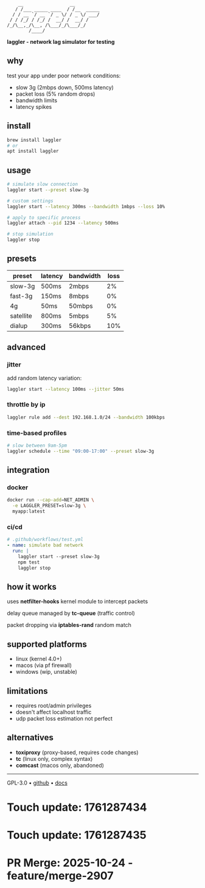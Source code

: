 ```
    __                 __         
   / /___ _____ ____  / /__  _____
  / / __ `/ __ `/ _ \/ / _ \/ ___/
 / / /_/ / /_/ /  __/ /  __/ /    
/_/\__,_/\__, /\___/_/\___/_/     
        /____/                    
```

**laggler - network lag simulator for testing**

## why

test your app under poor network conditions:

- slow 3g (2mbps down, 500ms latency)
- packet loss (5% random drops)
- bandwidth limits
- latency spikes

## install

```bash
brew install laggler
# or
apt install laggler
```

## usage

```bash
# simulate slow connection
laggler start --preset slow-3g

# custom settings
laggler start --latency 300ms --bandwidth 1mbps --loss 10%

# apply to specific process
laggler attach --pid 1234 --latency 500ms

# stop simulation
laggler stop
```

## presets

| preset | latency | bandwidth | loss |
|--------|---------|-----------|------|
| slow-3g | 500ms | 2mbps | 2% |
| fast-3g | 150ms | 8mbps | 0% |
| 4g | 50ms | 50mbps | 0% |
| satellite | 800ms | 5mbps | 5% |
| dialup | 300ms | 56kbps | 10% |

## advanced

### jitter

add random latency variation:

```bash
laggler start --latency 100ms --jitter 50ms
```

### throttle by ip

```bash
laggler rule add --dest 192.168.1.0/24 --bandwidth 100kbps
```

### time-based profiles

```bash
# slow between 9am-5pm
laggler schedule --time "09:00-17:00" --preset slow-3g
```

## integration

### docker

```bash
docker run --cap-add=NET_ADMIN \
  -e LAGGLER_PRESET=slow-3g \
  myapp:latest
```

### ci/cd

```yaml
# .github/workflows/test.yml
- name: simulate bad network
  run: |
    laggler start --preset slow-3g
    npm test
    laggler stop
```

## how it works

uses **netfilter-hooks** kernel module to intercept packets

delay queue managed by **tc-queue** (traffic control)

packet dropping via **iptables-rand** random match

## supported platforms

- linux (kernel 4.0+)
- macos (via pf firewall)
- windows (wip, unstable)

## limitations

- requires root/admin privileges
- doesn't affect localhost traffic
- udp packet loss estimation not perfect

## alternatives

- **toxiproxy** (proxy-based, requires code changes)
- **tc** (linux only, complex syntax)
- **comcast** (macos only, abandoned)

---

GPL-3.0 • [github](https://github.com/nettools/laggler) • [docs](https://laggler.io/docs)

# Touch update: 1761287434

# Touch update: 1761287435

# PR Merge: 2025-10-24 - feature/merge-2907
